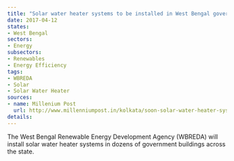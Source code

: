```yaml
---
title: "Solar water heater systems to be installed in West Bengal government buildings"
date: 2017-04-12
states:
- West Bengal
sectors:
- Energy
subsectors:
- Renewables
- Energy Efficiency
tags:
- WBREDA
- Solar
- Solar Water Heater
sources:
- name: Millenium Post
  url: http://www.millenniumpost.in/kolkata/soon-solar-water-heater-systems-in-89-buildings-235514
details:
---
```


The West Bengal Renewable Energy Development Agency (WBREDA) will install solar water heater systems in dozens of government buildings across the state.
